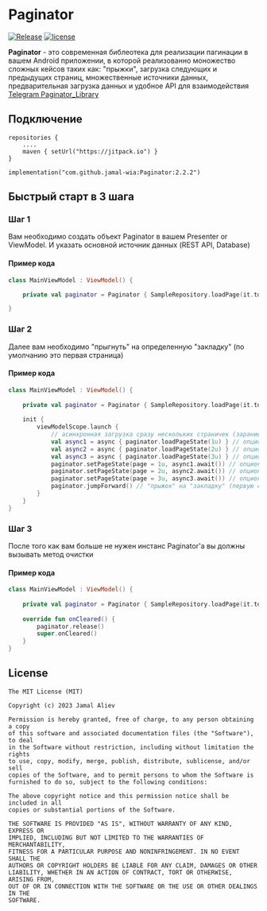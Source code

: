 # **Paginator**

[![Release](https://jitpack.io/v/jamal-wia/Paginator.svg)](https://jitpack.io/#jamal-wia/Paginator) [![license](https://img.shields.io/badge/license-MIT-blue.svg)](https://opensource.org/licenses/MIT)

**Paginator** - это современная библеотека для реализации пагинации в вашем Android приложении,
в которой реализованно моножество сложных кейсов таких как: "прыжки", загрузка следующих и
предыдущих страниц,
множественные источники данных, предварительная загрузка данных и удобное API для взаимодействия
[Telegram Paginator_Library](https://t.me/+0eeAM-EJpqgwNGZi)

## **Подключение**

``` Gradle
repositories {
    ....
    maven { setUrl("https://jitpack.io") }
}
```

``` Gradle
implementation("com.github.jamal-wia:Paginator:2.2.2")
```

## **Быстрый старт в 3 шага**

### Шаг 1

Вам необходимо создать объект Paginator в вашем Presenter or ViewModel. И указать основной источник
данных (REST API, Database)

#### Пример кода

``` Kotlin
class MainViewModel : ViewModel() {

    private val paginator = Paginator { SampleRepository.loadPage(it.toInt()) }

}
```

### Шаг 2

Далее вам необходимо "прыгнуть" на определенную "закладку" (по умолчанию это первая страница)

#### Пример кода

``` Kotlin
class MainViewModel : ViewModel() {
    
    private val paginator = Paginator { SampleRepository.loadPage(it.toInt()) }
    
    init {
        viewModelScope.launch {
            // асинхронная загрузка сразу нескольких страничек (зарание)
            val async1 = async { paginator.loadPageState(1u) } // опционально
            val async2 = async { paginator.loadPageState(2u) } // опционально
            val async3 = async { paginator.loadPageState(3u) } // опционально
            paginator.setPageState(page = 1u, async1.await()) // опционально
            paginator.setPageState(page = 2u, async2.await()) // опционально
            paginator.setPageState(page = 3u, async3.await()) // опционально
            paginator.jumpForward() // "прыжок" на "закладку" (первую страницу)
        }
    }
}
```


### Шаг 3

После того как вам больше не нужен инстанс Paginator'a вы должны вызывать метод очистки

#### Пример кода

``` Kotlin
class MainViewModel : ViewModel() {
    
    private val paginator = Paginator { SampleRepository.loadPage(it.toInt()) }
    
    override fun onCleared() {
        paginator.release()
        super.onCleared()
    }
}
```

## License

```
The MIT License (MIT)

Copyright (c) 2023 Jamal Aliev

Permission is hereby granted, free of charge, to any person obtaining a copy
of this software and associated documentation files (the "Software"), to deal
in the Software without restriction, including without limitation the rights
to use, copy, modify, merge, publish, distribute, sublicense, and/or sell
copies of the Software, and to permit persons to whom the Software is
furnished to do so, subject to the following conditions:

The above copyright notice and this permission notice shall be included in all
copies or substantial portions of the Software.

THE SOFTWARE IS PROVIDED "AS IS", WITHOUT WARRANTY OF ANY KIND, EXPRESS OR
IMPLIED, INCLUDING BUT NOT LIMITED TO THE WARRANTIES OF MERCHANTABILITY,
FITNESS FOR A PARTICULAR PURPOSE AND NONINFRINGEMENT. IN NO EVENT SHALL THE
AUTHORS OR COPYRIGHT HOLDERS BE LIABLE FOR ANY CLAIM, DAMAGES OR OTHER
LIABILITY, WHETHER IN AN ACTION OF CONTRACT, TORT OR OTHERWISE, ARISING FROM,
OUT OF OR IN CONNECTION WITH THE SOFTWARE OR THE USE OR OTHER DEALINGS IN THE
SOFTWARE.
```
